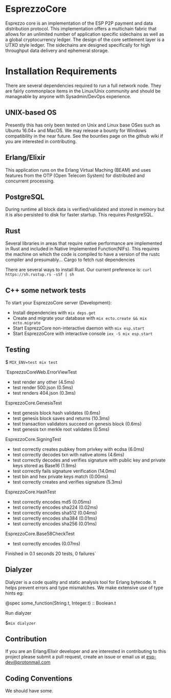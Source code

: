 # EsprezzoCore
Esprezzo core is an implementation of the ESP P2P payment and data distribution protocol. This implementation offers a multichain fabric that allows for an unlimited number of application specific sidechains as well as a global cryptocurrency ledger. The design of the core settlement layer is a UTXO style ledger. The sidechains are designed specifically for high throughput data delivery and ephemeral storage.

# Installation Requirements
There are several dependencies required to run a full network node. They are fairly commonplace items in the Linux/Unix community and should be manageable by anyone with Sysadmin/DevOps experience.

## UNIX-based OS
Presently this has only been tested on Unix and Linux base OSes such as Ubuntu 16.04+ and MacOS. We may release a bounty for Windows compatibility in the near future. See the bounties page on the github wiki if you are interested in contributing.


## Erlang/Elixir
This application runs on the Erlang Virtual Maching (BEAM) and uses features from the OTP (Open Telecom System) for distributed and concurrent processing.

## PostgreSQL
During runtime all block data is verified/validated and stored in memory but it is also
persisted to disk for faster startup. This requires PostgreSQL.

## Rust
Several libraries in areas that require native performance are implemented in Rust and included in Native Implemented Function(NIFs). This requires the machine on which the code is compiled to have a version of the rustc compiler and presumably... Cargo to fetch rust dependencies

There are several ways to install Rust. Our current preference is:
`curl https://sh.rustup.rs -sSf | sh`

## C++ some network tests

To start your EsprezzoCore server (Development):

  * Install dependencies with `mix deps.get`
  * Create and migrate your database with `mix ecto.create && mix ecto.migrate`
  * Start EsprezzCore non-interactive daemon with `mix esp.start`
  * Start EsprezzoCore with interactive console `iex -S mix esp.start`

## Testing
$ `MIX_ENV=test mix test`


`EsprezzoCoreWeb.ErrorViewTest
  * test render any other (4.5ms)
  * test render 500.json (0.5ms)
  * test renders 404.json (0.3ms)

  EsprezzoCore.GenesisTest
  * test genesis block hash validates (0.6ms)
  * test genesis block saves and returns (10.3ms)
  * test transaction validators succeed on genesis block (0.6ms)
  * test genesis txn merkle root validates (0.5ms)

EsprezzoCore.SigningTest
  * test correctly creates pubkey from privkey with ecdsa (6.0ms)
  * test correctly decodes txn with native atoms (4.6ms)
  * test correctly decodes and verifies signature with public key and private keys stored as Base16 (1.9ms)
  * test correctly fails signature verification (14.0ms)
  * test bin and hex private keys match (0.00ms)
  * test correctly creates and verifies signature (5.3ms)

EsprezzoCore.HashTest
  * test correctly encodes md5 (0.05ms)
  * test correctly encodes sha224 (0.02ms)
  * test correctly encodes sha512 (0.04ms)
  * test correctly encodes sha384 (0.01ms)
  * test correctly encodes sha256 (0.01ms)

EsprezzoCore.Base58CheckTest
  * test correctly encodes (0.07ms)


Finished in 0.1 seconds
20 tests, 0 failures`

## Dialyzer
Dialyzer is a code quality and static analysis tool for Erlang bytecode.
It helps prevent errors and type mismatches. We make extensive use of type hints eg:

@spec some_function(String.t, Integer.t) :: Boolean.t

Run dialyzer 

$`mix dialyzer`

## Contribution
If you are an Erlang/Elixir developer and are interested in contributing to this project
please submit a pull request, create an issue or email us at esp-dev@protonmail.com

## Coding Conventions
We should have some.